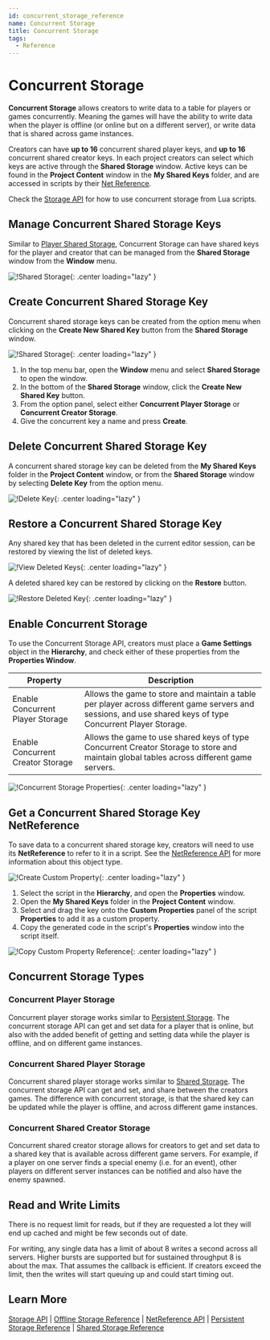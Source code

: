 ```yaml
---
id: concurrent_storage_reference
name: Concurrent Storage
title: Concurrent Storage
tags:
  - Reference
---
```


# Concurrent Storage

**Concurrent Storage** allows creators to write data to a table for players or games concurrently. Meaning the games will have the ability to write data when the player is offline (or online but on a different server), or write data that is shared across game instances.

Creators can have **up to 16** concurrent shared player keys, and **up to 16** concurrent shared creator keys. In each project creators can select which keys are active through the **Shared Storage** window. Active keys can be found in the **Project Content** window in the **My Shared Keys** folder, and are accessed in scripts by their [Net Reference](../api/netreference.md).

Check the [Storage API](../api/storage.md) for how to use concurrent storage from Lua scripts.

## Manage Concurrent Shared Storage Keys

Similar to [Player Shared Storage](../references/shared_storage.md), Concurrent Storage can have shared keys for the player and creator that can be managed from the **Shared Storage** window from the **Window** menu.

![!Shared Storage](../img/ConcurrentStorage/shared_storage_window.png){: .center loading="lazy" }

## Create Concurrent Shared Storage Key

Concurrent shared storage keys can be created from the option menu when clicking on the **Create New Shared Key** button from the **Shared Storage** window.

![!Shared Storage](../img/ConcurrentStorage/create_shared_key.png){: .center loading="lazy" }

1. In the top menu bar, open the **Window** menu and select **Shared Storage** to open the window.
2. In the bottom of the **Shared Storage** window, click the **Create New Shared Key** button.
3. From the option panel, select either **Concurrent Player Storage** or **Concurrent Creator Storage**.
4. Give the concurrent key a name and press **Create**.

## Delete Concurrent Shared Storage Key

A concurrent shared storage key can be deleted from the **My Shared Keys** folder in the **Project Content** window, or from the **Shared Storage** window by selecting **Delete Key** from the option menu.

![!Delete Key](../img/ConcurrentStorage/delete_key.png){: .center loading="lazy" }

## Restore a Concurrent Shared Storage Key

Any shared key that has been deleted in the current editor session, can be restored by viewing the list of deleted keys.

![!View Deleted Keys](../img/ConcurrentStorage/view_deleted_keys.png){: .center loading="lazy" }

A deleted shared key can be restored by clicking on the **Restore** button.

![!Restore Deleted Key](../img/ConcurrentStorage/restore_key.png){: .center loading="lazy" }

## Enable Concurrent Storage

To use the Concurrent Storage API, creators must place a **Game Settings** object in the **Hierarchy**, and check either of these properties from the **Properties Window**.

| Property | Description |
| -------- | ----------- |
| Enable Concurrent Player Storage | Allows the game to store and maintain a table per player across different game servers and sessions, and use shared keys of type Concurrent Player Storage. |
| Enable Concurrent Creator Storage | Allows the game to use shared keys of type Concurrent Creator Storage to store and maintain global tables across different game servers. |

![!Concurrent Storage Properties](../img/ConcurrentStorage/properties.png){: .center loading="lazy" }

## Get a Concurrent Shared Storage Key NetReference

To save data to a concurrent shared storage key, creators will need to use its **NetReference** to refer to it in a script. See the [NetReference API](../api/netreference.md) for more information about this object type.

![!Create Custom Property](../img/ConcurrentStorage/add_ref.png){: .center loading="lazy" }

1. Select the script in the **Hierarchy**, and open the **Properties** window.
2. Open the **My Shared Keys** folder in the **Project Content** window.
3. Select and drag the key onto the **Custom Properties** panel of the script **Properties** to add it as a custom property.
4. Copy the generated code in the script's **Properties** window into the script itself.

![!Copy Custom Property Reference](../img/ConcurrentStorage/copy_code.png){: .center loading="lazy" }

## Concurrent Storage Types

### Concurrent Player Storage

Concurrent player storage works similar to [Persistent Storage](../references/persistent_storage.md). The concurrent storage API can get and set data for a player that is online, but also with the added benefit of getting and setting data while the player is offline, and on different game instances.

### Concurrent Shared Player Storage

Concurrent shared player storage works similar to [Shared Storage](../references/shared_storage.md). The concurrent storage API can get and set, and share between the creators games. The difference with concurrent storage, is that the shared key can be updated while the player is offline, and across different game instances.

### Concurrent Shared Creator Storage

Concurrent shared creator storage allows for creators to get and set data to a shared key that is available across different game servers. For example, if a player on one server finds a special enemy (i.e. for an event), other players on different server instances can be notified and also have the enemy spawned.

## Read and Write Limits

There is no request limit for reads, but if they are requested a lot they will end up cached and might be few seconds out of date.

For writing, any single data has a limit of about 8 writes a second across all servers. Higher bursts are supported but for sustained throughput 8 is about the max. That assumes the callback is efficient. If creators exceed the limit, then the writes will start queuing up and could start timing out.

## Learn More

[Storage API](../api/storage.md) | [Offline Storage Reference](../references/offline_storage.md) | [NetReference API](../api/netreference.md) | [Persistent Storage Reference](../references/persistent_storage.md) | [Shared Storage Reference](../references/shared_storage.md)
